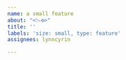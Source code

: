 ```yaml
---
name: a small feature
about: "<📉⚙>"
title: ''
labels: 'size: small, type: feature'
assignees: lynncyrin

---
```



